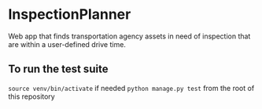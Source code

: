 # InspectionPlanner
Web app that finds transportation agency assets in need of inspection that are within a user-defined drive time.

## To run the test suite
`source venv/bin/activate` if needed
`python manage.py test` from the root of this repository
